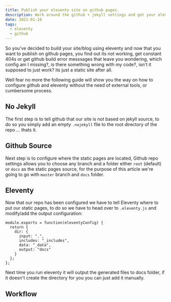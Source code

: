 ```yaml
---
title: Publish your eleventy site on github pages.
description: Work around the github + jekyll settings and get your eleventy site up and running on githubpages.
date: 2021-01-10
tags:
  - eleventy
  - github
---
```


So you've decided to build your site/blog using eleventy and now that you want to publish on github pages, you find out its not working, get constant 404s or get github build error messsages that leave you wondering, which config am I missing?, is there something wrong with my code?, isn't it supposed to just work? its just a static site after all.

Well fear no more the following guide will show you the way on how to configure github and eleventy without the need of external tools, or cumbersome process.

## No Jekyll

The first step is to tell github that our site is not based on jekyll source, to do so you simply add an empty `.nojekyll` file to the root directory of the repo ... thats it.

## Github Source

Next step is to configure where the static pages are located, Github repo settings allows you to choose any branch and a folder either `root` (default) or `docs` as the static pages source, for the purpose of this article we're going to go with `master` branch and `docs` folder.

## Eleventy

Now that our repo has been configured we have to tell Eleventy where to put our static pages, to do so we have to head over to `.eleventy.js` and modify/add the output configuration:

``` js/6
module.exports = function(eleventyConfig) {
  return {
    dir: {
      input: ".",
      includes: "_includes",
      data: "_data",
      output: "docs"
    }
  };
};
```

Next time you run eleventy it will output the generated files to docs folder, if it doesn't create the directory for you you can just add it manually.

## Workflow

